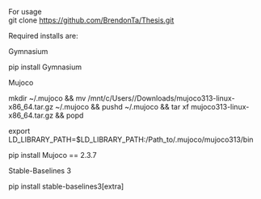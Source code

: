 For usage  
git clone https://github.com/BrendonTa/Thesis.git 

Required installs are:

Gymnasium

pip install Gymnasium

Mujoco

mkdir ~/.mujoco && mv /mnt/c/Users/<you>/Downloads/mujoco313-linux-x86_64.tar.gz ~/.mujoco && pushd ~/.mujoco && tar xf mujoco313-linux-x86_64.tar.gz && popd

export LD_LIBRARY_PATH=$LD_LIBRARY_PATH:/Path_to/.mujoco/mujoco313/bin

pip install Mujoco == 2.3.7

Stable-Baselines 3

pip install stable-baselines3[extra]
